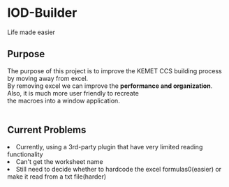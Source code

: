 # IOD-Builder
Life made easier

<h2>Purpose</h2>
The purpose of this project is to improve the KEMET CCS building process by moving away from excel.<br/>
By removing excel we can improve the <b>performance and organization</b>. Also, it is much more user friendly to recreate <br/>
the macroes into a window application.<br/>
<br/>
<h2>Current Problems</h2>
<ui>
<li>Currently, using a 3rd-party plugin that have very limited reading functionality
<li>Can't get the worksheet name</li>
<li>Still need to decide whether to hardcode the excel formulas0(easier) or make it read from a txt file(harder)</li>
</ui>
